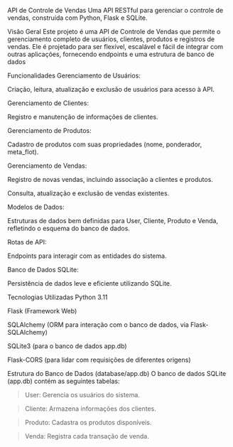 API de Controle de Vendas
Uma API RESTful para gerenciar o controle de vendas, construída com Python, Flask e SQLite.

Visão Geral
Este projeto é uma API de Controle de Vendas que permite o gerenciamento completo de usuários, clientes, produtos e registros de vendas. Ele é projetado para ser flexível, escalável e fácil de integrar com outras aplicações, fornecendo endpoints e uma estrutura de banco de dados

Funcionalidades
Gerenciamento de Usuários:

Criação, leitura, atualização e exclusão de usuários para acesso à API.

Gerenciamento de Clientes:

Registro e manutenção de informações de clientes.

Gerenciamento de Produtos:

Cadastro de produtos com suas propriedades (nome, ponderador, meta_flot).

Gerenciamento de Vendas:

Registro de novas vendas, incluindo associação a clientes e produtos.

Consulta, atualização e exclusão de vendas existentes.

Modelos de Dados:

Estruturas de dados bem definidas para User, Cliente, Produto e Venda, refletindo o esquema do banco de dados.

Rotas de API:

Endpoints para interagir com as entidades do sistema.

Banco de Dados SQLite:

Persistência de dados leve e eficiente utilizando SQLite.

Tecnologias Utilizadas
Python 3.11

Flask (Framework Web)

SQLAlchemy (ORM para interação com o banco de dados, via Flask-SQLAlchemy)

SQLite3 (para o banco de dados app.db)

Flask-CORS (para lidar com requisições de diferentes origens)

Estrutura do Banco de Dados (database/app.db)
O banco de dados SQLite (app.db) contém as seguintes tabelas:

> User: Gerencia os usuários do sistema.

> Cliente: Armazena informações dos clientes.

> Produto: Cadastra os produtos disponíveis.

> Venda: Registra cada transação de venda.
